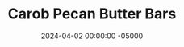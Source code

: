 ---
layout: post
title:  "Carob Pecan Butter Bars"
date:   2024-04-02 00:00:00 -05000
categories: 
- Recipes
- Healthier Dessert
permalink: /recipes/pecan-butter-bars
image: /assets/Food/Healthier Dessert/Pecan Bar/pecan-bar-cover.jpg
ing: pecanbar-ing
facts: pecanbar-facts
Prep: 10
Rest: 10
Cook: 10
Source1: https://runheartfit.net/pecan-butter-chocolate-truffle-recipe-and-review/
Source2: 
whisk: https://s.samsungfood.com/Y7XpR
tags: 
- no bake
- coconut flour
- pecan butter
- almond butter
- peanut butter
- blend
- banana
- sugar free
- gluten free
- cocoa powder
- carob powder
- nut butter
- seed butter
- cinnamon
- coconut oil
Description: These bars are an adapted version of the Pecan Butter Chocolate Truffles from the cookbook Run Fast Eat Slow. I've made them into bars here, but if you have mini muffin liners you can totally make them into Reese's cups as well. This is admittedly unnecessary boujee with the pecan butter and carob powder; you can easily swap those for regular cocoa powder and any kind of nut or seed butter you like
Instructions: 
- In a food processor, blend the pecans until a smooth pecan butter forms, scraping down the sides every minute or so. This can take about 5 minutes, depending on your food processor. Any kind of nuts can be used here - peanuts, pistachios, almonds, or even sunflower or pumpkin seeds to make it nut-free<br><br>
- <center><img src="/assets/Food/Healthier Dessert/Pecan Bar/pecan-bar-1.jpg" alt="" class="instruction-image"></center><br>

- Add in the rest of the filling ingredients - coconut flour, banana, cinnamon, and salt. Blend until smooth and thick<br><br>
- <center><img src="/assets/Food/Healthier Dessert/Pecan Bar/pecan-bar-2.jpg" alt="" class="instruction-image"></center><br>

- Transfer to a parchment lined 8" pan, and evenly spread the mixture with a silicone spatula. Freeze for 10 minutes to harden<br><br>
- <center><img src="/assets/Food/Healthier Dessert/Pecan Bar/pecan-bar-3.jpg" alt="" class="instruction-image"></center><br>

- In a small bowl, melt coconut oil in the microwave for about a minute, Stir in carob powder and salt. Optionally, add some sweetener if you desire. Carob is mildly sweet, so I don't find any necessary, but you may want some if you use cocoa powder instead<br><br>

- Spread the melted chocolate on top of the filling, spreading edge to edge. Refrigerate for a few hours to harden before slicing<br><br>
- <center><img src="/assets/Food/Healthier Dessert/Pecan Bar/pecan-bar-5.jpg" alt="" class="instruction-image"></center><br>

- Slice, transfer to a parchment lined cookie sheet, and flash freeze until solid.  Store in the freezer or fridge<br><br>
- <center><img src="/assets/Food/Healthier Dessert/Pecan Bar/pecan-bar-6.jpg" alt="" class="instruction-image"></center><br>
---
